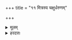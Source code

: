 +++
title = "११ मित्रस्य चक्षुर्धरुणम्"

+++
<details><summary>मूलम्</summary>

मि॒त्रस्य॒ चक्षु॒र्धरु॑णं॒ बली॑य॒स्तेजो॑ यश॒स्वि स्थवि॑र॒ँ॒ समि॑द्धम् ।  
अ॒ना॒ह॒न॒स्यं वस॑नञ्जरि॒ष्णु परी॒दं वा॒ज्यजिन॑न्दधे॒ऽहम् ॥ (२)
</details>
<details><summary>हरदत्तः</summary>

अजिनमन्त्रः - मित्रस्येति ॥ मित्रस्य आदित्यस्य चक्षुः प्रकाशकं, अजिनोत्तरीयो हि दीर्घायुर्भवति, स च आदित्यं पश्पति अतः तस्य प्रकाशकं धरुणं धार्यमाणं बलीयः तेजः अत्यन्तं बलिष्ठं तेजः यशस्वि धारयतो यशोनिमित्तत्वात् स्वयमेव यशस्वि स्थविरं प्रवृद्धं समिद्धं सम्यगिद्धं दीप्तिमत् अनाहनस्यं आहनसः धूर्ताः ये ते मदा आहनसः इत्यादौ दर्शानात् । तेषां कर्म आहनस्यं मणितशब्दादि । आहनस्याद्वै रेतस्सिच्यते । हवि बह्वृचब्राह्मणम् । तद्विपरीतं अनाहनस्यं धूर्तानामयोग्यमित्यर्थः । वसनं उपरिवासः अरिष्णु, जीर्यतिस्स्तुत्यर्थः कर्मणि च कर्तृप्रत्ययः, स्तोतव्यं जरायाः प्रापयितृ वा वाजि अन्नवत् अन्नस्य दातृ वा इदं एवम्भूतं अजिनं अहं परिदधे प्रावृणोमि ॥


इति श्रीहरदत्तविरचिते एकाग्निकाण्डव्याख्याने द्वितीयप्रश्ने द्वितीयः खण्डः
</details>